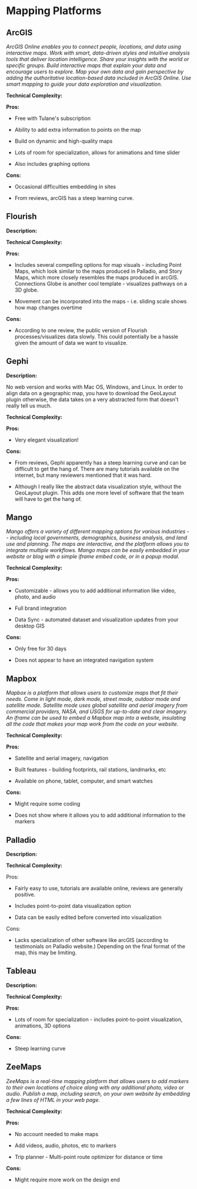 # **Mapping Platforms**

## **ArcGIS**

*ArcGIS Online enables you to connect people, locations, and data using
interactive maps. Work with smart, data-driven styles and intuitive
analysis tools that deliver location intelligence. Share your insights
with the world or specific groups.​ Build interactive maps that explain
your data and encourage users to explore. Map your own data and gain
perspective by adding the authoritative location-based data included in
ArcGIS Online. Use smart mapping to guide your data exploration and
visualization. ​*

**Technical Complexity:**

**Pros:**

-   Free with Tulane's subscription

-   Ability to add extra information to points on the map

-   Build on dynamic and high-quality maps

-   Lots of room for specialization, allows for animations and time slider

-   Also includes graphing options

**Cons:**

-   Occasional difficulties embedding in sites

-   From reviews, arcGIS has a steep learning curve.

## **Flourish**

**Description:**

**Technical Complexity:**

**Pros:**

-   Includes several compelling options for map visuals - including Point Maps, which look similar to the maps produced in Palladio, and Story Maps, which more closely resembles the maps produced in arcGIS. Connections Globe is another cool template - visualizes pathways on a 3D globe.

-   Movement can be incorporated into the maps - i.e. sliding scale shows how map changes overtime

**Cons:**

-   According to one review, the public version of Flourish processes/visualizes data slowly. This could potentially be a hassle given the amount of data we want to visualize.

## **Gephi**

**Description:**

No web version and works with Mac OS, Windows, and Linux. In order to
align data on a geographic map, you have to download the GeoLayout
plugin otherwise, the data takes on a very abstracted form that doesn\'t
really tell us much.

**Technical Complexity:**

**Pros:**

-   Very elegant visualization!

**Cons:**

-   From reviews, Gephi apparently has a steep learning curve and can be difficult to get the hang of. There are many tutorials available on the internet, but many reviewers mentioned that it was hard.

-   Although I really like the abstract data visualization style, without the GeoLayout plugin. This adds one more level of software that the team will have to get the hang of.

## **Mango**

*Mango offers a variety of different mapping options for various
industries -- including local governments, demographics, business
analysis, and land use and planning.​ The maps are interactive, and the
platform allows you to integrate multiple workflows.​ Mango maps can be
easily embedded in your website or blog with a simple iframe embed code,
or in a popup modal.​*

**Technical Complexity:**

**Pros:**

-   Customizable - allows you to add additional information like video, photo, and audio

-   Full brand integration

-   Data Sync - automated dataset and visualization updates from your desktop GIS

**Cons:**

-   Only free for 30 days

-   Does not appear to have an integrated navigation system

## **Mapbox**

*Mapbox is a platform that allows users to customize maps that fit their
needs. Come in light mode, dark mode, street mode, outdoor mode and
satellite mode.​ Satellite mode uses global satellite and aerial imagery
from commercial providers, NASA, and USGS for up-to-date and clear
imagery.​ An iframe can be used to embed a Mapbox map into a website,
insulating all the code that makes your map work from the code on your
website.​*

**Technical Complexity:**

**Pros:**

-   Satellite and aerial imagery, navigation

-   Built features - building footprints, rail stations, landmarks, etc

-   Available on phone, tablet, computer, and smart watches

**Cons:**

-   Might require some coding

-   Does not show where it allows you to add additional information to the markers

## **Palladio** 

**Description:**

**Technical Complexity:**

Pros:

-   Fairly easy to use, tutorials are available online, reviews are generally positive.

-   Includes point-to-point data visualization option

-   Data can be easily edited before converted into visualization

Cons:

-   Lacks specialization of other software like arcGIS (according to testimonials on Palladio website.) Depending on the final format of the map, this may be limiting.

## **Tableau**


**Description:**


**Technical Complexity:**


**Pros:**

-   Lots of room for specialization - includes point-to-point visualization, animations, 3D options

**Cons:**

-   Steep learning curve

## **ZeeMaps**

*ZeeMaps is a real-time mapping platform that allows users to add
markers to their own locations of choice along with any additional
photo, video or audio. ​Publish a map, including search, on your own
website by embedding a few lines of HTML in your web page.​*

**Technical Complexity:**

**Pros:**

-   No account needed to make maps

-   Add videos, audio, photos, etc to markers

-   Trip planner - Multi-point route optimizer for distance or time

**Cons:**

-   Might require more work on the design end
